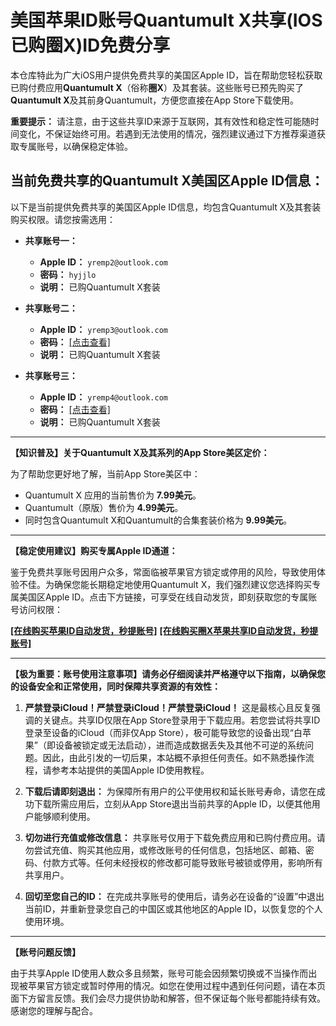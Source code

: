 # 美国苹果ID账号Quantumult X共享(IOS已购圈X)ID免费分享

本仓库特此为广大iOS用户提供免费共享的美国区Apple ID，旨在帮助您轻松获取已购付费应用**Quantumult X**（俗称**圈X**）及其套装。这些账号已预先购买了**Quantumult X**及其前身Quantumult，方便您直接在App Store下载使用。

**重要提示：** 请注意，由于这些共享ID来源于互联网，其有效性和稳定性可能随时间变化，不保证始终可用。若遇到无法使用的情况，强烈建议通过下方推荐渠道获取专属账号，以确保稳定体验。

## 当前免费共享的Quantumult X美国区Apple ID信息：

以下是当前提供免费共享的美国区Apple ID信息，均包含Quantumult X及其套装购买权限。请您按需选用：

*   **共享账号一：**
    *   **Apple ID：** `yremp2@outlook.com`
    *   **密码：** `hyjjlo`
    *   **说明：** 已购Quantumult X套装

*   **共享账号二：**
    *   **Apple ID：** `yremp3@outlook.com`
    *   **密码：** [[点击查看]](https://t.me/juzixpchat)
    *   **说明：** 已购Quantumult X套装

*   **共享账号三：**
    *   **Apple ID：** `yremp4@outlook.com`
    *   **密码：** [[点击查看]](https://t.me/juzixpchat)
    *   **说明：** 已购Quantumult X套装

---

**【知识普及】关于Quantumult X及其系列的App Store美区定价：**

为了帮助您更好地了解，当前App Store美区中：

*   Quantumult X 应用的当前售价为 **7.99美元**。
*   Quantumult（原版）售价为 **4.99美元**。
*   同时包含Quantumult X和Quantumult的合集套装价格为 **9.99美元**。

---

**【稳定使用建议】购买专属Apple ID通道：**

鉴于免费共享账号因用户众多，常面临被苹果官方锁定或停用的风险，导致使用体验不佳。为确保您能长期稳定地使用Quantumult X，我们强烈建议您选择购买专属美国区Apple ID。点击下方链接，可享受在线自动发货，即刻获取您的专属账号访问权限：

**[[在线购买苹果ID自动发货，秒提账号]](https://juzixp.com/)**
**[[在线购买圈X苹果共享ID自动发货，秒提账号]](https://juzixp.com/buy/68)**

---

**【极为重要：账号使用注意事项】请务必仔细阅读并严格遵守以下指南，以确保您的设备安全和正常使用，同时保障共享资源的有效性：**

1.  **严禁登录iCloud！严禁登录iCloud！严禁登录iCloud！**
    这是最核心且反复强调的关键点。共享ID仅限在App Store登录用于下载应用。若您尝试将共享ID登录至设备的iCloud（而非仅App Store），极可能导致您的设备出现“白苹果”（即设备被锁定或无法启动），进而造成数据丢失及其他不可逆的系统问题。因此，由此引发的一切后果，本站概不承担任何责任。如不熟悉操作流程，请参考本站提供的美国Apple ID使用教程。

2.  **下载后请即刻退出：** 为保障所有用户的公平使用权和延长账号寿命，请您在成功下载所需应用后，立刻从App Store退出当前共享的Apple ID，以便其他用户能够顺利使用。

3.  **切勿进行充值或修改信息：** 共享账号仅用于下载免费应用和已购付费应用。请勿尝试充值、购买其他应用，或修改账号的任何信息，包括地区、邮箱、密码、付款方式等。任何未经授权的修改都可能导致账号被锁或停用，影响所有共享用户。

4.  **回切至您自己的ID：** 在完成共享账号的使用后，请务必在设备的“设置”中退出当前ID，并重新登录您自己的中国区或其他地区的Apple ID，以恢复您的个人使用环境。

---

**【账号问题反馈】**

由于共享Apple ID使用人数众多且频繁，账号可能会因频繁切换或不当操作而出现被苹果官方锁定或暂时停用的情况。如您在使用过程中遇到任何问题，请在本页面下方留言反馈。我们会尽力提供协助和解答，但不保证每个账号都能持续有效。感谢您的理解与配合。
